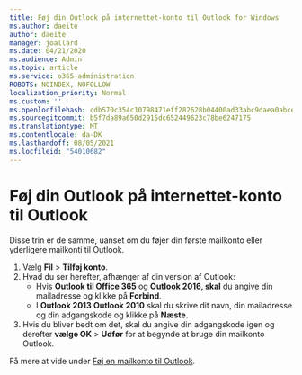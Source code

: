 ```yaml
---
title: Føj din Outlook på internettet-konto til Outlook for Windows
ms.author: daeite
author: daeite
manager: joallard
ms.date: 04/21/2020
ms.audience: Admin
ms.topic: article
ms.service: o365-administration
ROBOTS: NOINDEX, NOFOLLOW
localization_priority: Normal
ms.custom: ''
ms.openlocfilehash: cdb570c354c10798471eff282628b04400ad33abc9daea0abce6cb4bcc55e41d
ms.sourcegitcommit: b5f7da89a650d2915dc652449623c78be6247175
ms.translationtype: MT
ms.contentlocale: da-DK
ms.lasthandoff: 08/05/2021
ms.locfileid: "54010682"
---
```

# <a name="add-your-outlook-on-the-web-account-to-outlook"></a>Føj din Outlook på internettet-konto til Outlook

Disse trin er de samme, uanset om du føjer din første mailkonto eller yderligere mailkonti til Outlook.

1. Vælg **Fil**  >  **Tilføj konto**.
1. Hvad du ser herefter, afhænger af din version af Outlook:
    - Hvis **Outlook til Office 365** og **Outlook 2016, skal** du angive din mailadresse og klikke på **Forbind**.
    - I **Outlook 2013** **Outlook 2010** skal du skrive dit navn, din mailadresse og din adgangskode og klikke på **Næste.**
1. Hvis du bliver bedt om det, skal du angive din adgangskode igen og derefter **vælge OK**  >  **Udfør** for at begynde at bruge din mailkonto Outlook.

Få mere at vide under [Føj en mailkonto til Outlook](https://support.office.com/article/6e27792a-9267-4aa4-8bb6-c84ef146101b).